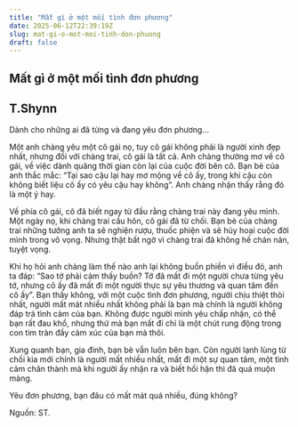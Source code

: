 ```yaml
---
title: "Mất gì ở một mối tình đơn phương"
date: 2025-06-12T22:39:19Z
slug: mat-gi-o-mot-moi-tinh-don-phuong
draft: false
---
```


## Mất gì ở một mối tình đơn phương

## T.Shynn

Dành cho những ai đã từng và đang yêu đơn phương…
 
Một anh chàng yêu một cô gái nọ, tuy cô gái không phải là người xinh đẹp nhất, nhưng đối với chàng trai, cô gái là tất cả. Anh chàng thường mơ về cô gái, về việc dành quãng thời gian còn lại của cuộc đời bên cô. 
Bạn bè của anh thắc mắc: “Tại sao cậu lại hay mơ mộng về cô ấy, trong khi cậu còn không biết liệu cô ấy có yêu cậu hay không”. Anh chàng nhận thấy rằng đó là một ý hay.
 
Về phía cô gái, cô đã biết ngay từ đầu rằng chàng trai này đang yêu mình. Một ngày nọ, khi chàng trai cầu hôn, cô gái đã từ chối. Bạn bè của chàng trai những tưởng anh ta sẽ nghiện rượu, thuốc phiện và sẽ hủy hoại cuộc đời mình trong vô vọng. Nhưng thật bất ngờ vì chàng trai đã không hề chán nản, tuyệt vọng.
 
Khi họ hỏi anh chàng làm thế nào anh lại không buồn phiền vì điều đó, anh ta đáp: “Sao tớ phải cảm thấy buồn? Tớ đã mất đi một người chưa từng yêu tớ, nhưng cô ấy đã mất đi một người thực sự yêu thương và quan tâm đến cô ấy”.
Bạn thấy không, với một cuộc tình đơn phương, người chịu thiệt thòi nhất, người mất mát nhiều nhất không phải là bạn mà chính là người không đáp trả tình cảm của bạn. Không được người mình yêu chấp nhận, có thể bạn rất đau khổ, nhưng thứ mà bạn mất đi chỉ là một chút rung động trong con tim tràn đầy cảm xúc của bạn mà thôi.
 
Xung quanh bạn, gia đình, bạn bè vẫn luôn bên bạn. Còn người lạnh lùng từ chối kia mới chính là người mất nhiều nhất, mất đi một sự quan tâm, một tình cảm chân thành mà khi người ấy nhận ra và biết hối hận thì đã quá muộn màng.
 
Yêu đơn phương, bạn đâu có mất mát quá nhiều, đúng không? 
 
 
 
 
 
Nguồn: ST.